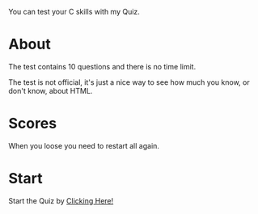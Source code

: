 You can test your C skills with my Quiz.
<h1>About</h1>
The test contains 10 questions and there is no time limit.
<p></p>
The test is not official, it's just a nice way to see how much you know, or don't know, about HTML.
<h1>Scores</h1>
When you loose you need to restart all again.
<h1>Start</h1>
Start the Quiz by <a href="https://c.bledsquiz.repl.co/">Clicking Here!</a>
